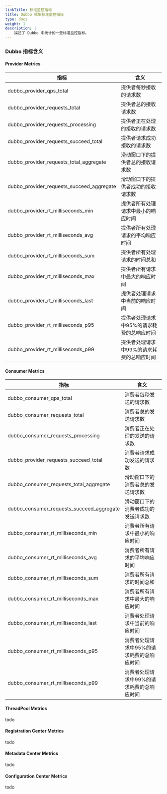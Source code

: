 ```yaml
---
linkTitle: 标准监控指标
title: Dubbo 框架标准监控指标
type: docs
weight: 1
description: |
    描述了 Dubbo 中统计的一些标准监控指标。
---
```


### Dubbo 指标含义
#### Provider Metrics

| 指标                                        | 含义                     |
|-------------------------------------------|------------------------|
| dubbo_provider_qps_total                  | 提供者每秒接收的请求数            |
| dubbo_provider_requests_total             | 提供者总的接收请求数             |
| dubbo_provider_requests_processing        | 提供者正在处理的接收的请求数         |
| dubbo_provider_requests_succeed_total     | 提供者请求成功接收的请求数          |
| dubbo_provider_requests_total_aggregate   | 滑动窗口下的提供者总的接收请求数       |
| dubbo_provider_requests_succeed_aggregate | 滑动窗口下的提供者成功的接收请求数      |
| dubbo_provider_rt_milliseconds_min             | 提供者所有处理请求中最小的响应时间        |
| dubbo_provider_rt_milliseconds_avg             | 提供者所有处理请求的平均响应时间         |
| dubbo_provider_rt_milliseconds_sum             | 提供者所有处理请求的时间总和           |
| dubbo_provider_rt_milliseconds_max             | 提供者所有请求中最大的响应时间        |
| dubbo_provider_rt_milliseconds_last            | 提供者处理请求中当前的响应时间        |
| dubbo_provider_rt_milliseconds_p95             | 提供者处理请求中95%的请求耗费的总响应时间 |
| dubbo_provider_rt_milliseconds_p99             | 提供者处理请求中99%的请求耗费的总响应时间 |


#### Consumer Metrics

| 指标                                        | 含义                                      |
|-------------------------------------------| ----------------------------------------- |
| dubbo_consumer_qps_total                  | 消费者每秒发送的请求数                    |
| dubbo_consumer_requests_total             | 消费者总的发送请求数                      |
| dubbo_consumer_requests_processing        | 消费者正在处理的发送的请求数              |
| dubbo_provider_requests_succeed_total     | 消费者请求成功发送的请求数                |
| dubbo_consumer_requests_total_aggregate   | 滑动窗口下的消费者总的发送请求数          |
| dubbo_consumer_requests_succeed_aggregate | 滑动窗口下的消费者成功的发送请求数        |
| dubbo_consumer_rt_milliseconds_min             | 消费者所有请求中最小的响应时间            |
| dubbo_consumer_rt_milliseconds_avg             | 消费者所有请求的平均响应时间              |
| dubbo_consumer_rt_milliseconds_sum             | 消费者所有请求的时间总和                  |
| dubbo_consumer_rt_milliseconds_max             | 消费者所有请求中最大的响应时间            |
| dubbo_consumer_rt_milliseconds_last            | 消费者处理请求中当前的响应时间            |
| dubbo_consumer_rt_milliseconds_p95             | 消费者处理请求中95%的请求耗费的总响应时间 |
| dubbo_consumer_rt_milliseconds_p99             | 消费者处理请求中99%的请求耗费的总响应时间 |

#### ThreadPool Metrics
todo
#### Registration Center Metrics
todo
#### Metadata Center Metrics
todo
#### Configuration Center Metrics
todo